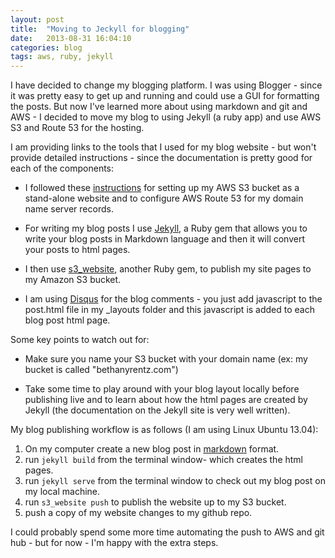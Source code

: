 ```yaml
---
layout: post
title:  "Moving to Jeckyll for blogging"
date:   2013-08-31 16:04:10
categories: blog
tags: aws, ruby, jekyll
---
```


I have decided to change my blogging platform. I was using Blogger - since it was pretty easy to get up and running and could use a GUI for formatting the posts. But now I've learned more about using markdown and git and AWS - I decided to move my blog to using Jekyll (a ruby app) and use AWS S3 and Route 53 for the hosting.

I am providing links to the tools that I used for my blog website - but won't provide detailed instructions - since the documentation is pretty good for each of the components:

* I followed these [instructions](http://docs.aws.amazon.com/AmazonS3/latest/dev/website-hosting-custom-domain-walkthrough.html) for setting up my AWS S3 bucket as a stand-alone website and to configure AWS Route 53 for my domain name server records.

* For writing my blog posts I use [Jekyll](https://github.com/mojombo/jekyll), a Ruby gem that allows you to write your blog posts in Markdown language and then it will convert your posts to html pages.

* I then use [s3_website](https://github.com/laurilehmijoki/s3_website), another Ruby gem, to publish my site pages to my Amazon S3 bucket.

* I am using [Disqus](http://disqus.com/) for the blog comments - you just add javascript to the post.html file in my _layouts folder and this javascript is added to each blog post html page.

Some key points to watch out for:

* Make sure you name your S3 bucket with your domain name (ex: my bucket is called "bethanyrentz.com")

* Take some time to play around with your blog layout locally before publishing live and to learn about how the html pages are created by Jekyll (the documentation on the Jekyll site is very well written).


My blog publishing workflow is as follows (I am using Linux Ubuntu 13.04):

1. On my computer create a new blog post in [markdown](http://en.wikipedia.org/wiki/Markdown) format.
2. run `jekyll build` from the terminal window- which creates the html pages.
3. run `jekyll serve` from the terminal window to check out my blog post on my local machine.
4. run `s3_website push` to publish the website up to my S3 bucket.
5. push a copy of my website changes to my github repo.

I could probably spend some more time automating the push to AWS and git hub - but for now - I'm happy with the extra steps.
